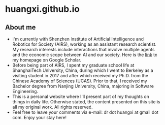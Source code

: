 # huangxi.github.io

## About me
- I'm currently with Shenzhen Institute of Artificial Intelligence and Robotics for Society (AIRS), working as an assistant research scientist. My research interests include interactions that involve multiple agents and the economic scope between AI and our society. Here is the [link](https://scholar.google.com/citations?user=_BRMr6cAAAAJ) to my homepage on Google Scholar.  
- Before being part of AIRS, I spent my graduate school life at ShanghaiTech University, China, during which I went to Berkeley as a visiting student in 2017 and after which received my Ph.D. from the Chinese Academy of Sciences (UCAS). Prior to that, I received my Bachelor degree from Nanjing University, China, majoring in Software Engineering. 
- This is a personal website where I'll present part of my thoughts on things in daily life. Otherwise stated, the content presented on this site is all my original work. All rights reserved. 
- Feel free to leave your comments via e-mail: dr dot huangxi at gmail dot com. Enjoy your stay here! 
